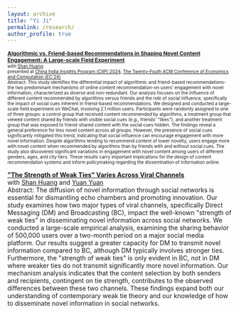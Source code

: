 ```yaml
---
layout: archive
title: "Yi Ji"
permalink: /research/
author_profile: true
---
```


[**<span style='font-size: 12px;'>Algorithmic vs. Friend-based Recommendations in Shaping Novel Content Engagement: A Large-scale Field Experiment</span>**](https://papers.ssrn.com/sol3/papers.cfm?abstract_id=4860857) \
<span style='font-size: 10px;'>with [Shan Huang](https://www.shanhhuang.com/) \
presented at [China India Insights Program (CIIP) 2024](https://www.hkubs.hku.hk/eventsite/2024-ciip-conference/), [The Twenty-Fouth ACM Conference of Economics and Computation (EC'24)](https://ec24.sigecom.org/) \
Abstract: This study identifies the differential impact of algorithmic and friend-based recommendations-the two predominant mechanisms of online content recommendation-on users' engagement with novel information, characterized as diverse and non-redundant. Our analysis focuses on the influence of different content recommended by algorithms versus friends and the role of social influence, specifically the impact of social cues inherent in friend-based recommendations. We designed and conducted a large-scale field experiment on WeChat, involving 2.1 million users. Participants were randomly assigned to one of three groups: a control group that received content recommended by algorithms, a treatment group that viewed content shared by friends with visible social cues (e.g., friends' "likes"), and another treatment group that was exposed to friend-shared content with the social cues hidden. The findings reveal a general preference for less novel content across all groups. However, the presence of social cues significantly mitigated this trend, indicating that social influence can encourage engagement with more novel information. Despite algorithms tending to recommend content of lower novelty, users engage more with novel content when recommended by algorithms than by friends with and without social cues. The study also discovered significant variations in engagement with novel content among users of different genders, ages, and city tiers. These results carry important implications for the design of content recommendation systems and inform policymaking regarding the dissemination of information online.</span>

[**"The Strength of Weak Ties" Varies Across Viral Channels**](https://arxiv.org/abs/2408.03579) \
with [Shan Huang](https://www.shanhhuang.com/) and [Yuan Yuan](https://www.yuan-yy.com/) \
Abstract: The diffusion of novel information through social networks is essential for dismantling echo chambers and promoting innovation. Our study examines how two major types of viral channels, specifically Direct Messaging (DM) and Broadcasting (BC), impact the well-known "strength of weak ties" in disseminating novel information across social networks. We conducted a large-scale empirical analysis, examining the sharing behavior of 500,000 users over a two-month period on a major social media platform. Our results suggest a greater capacity for DM to transmit novel information compared to BC, although DM typically involves stronger ties. Furthermore, the "strength of weak ties" is only evident in BC, not in DM where weaker ties do not transmit significantly more novel information. Our mechanism analysis indicates that the content selection by both senders and recipients, contingent on tie strength, contributes to the observed differences between these two channels. These findings expand both our understanding of contemporary weak tie theory and our knowledge of how to disseminate novel information in social networks.